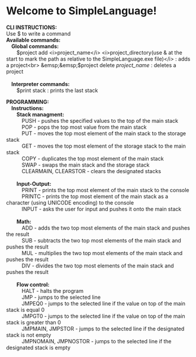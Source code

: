 <h1><b>Welcome to SimpleLanguage!</b></h1>

<b>CLI INSTRUCTIONS:</b><br>
Use $ to write a command<br>
<b>Available commands:</b><br>
&emsp;<b>Global commands:</b><br>
&emsp;&emsp;$project add <i>project_name</i> <i>project_directory(use & at the start to mark the path as relative to the SimpleLanguage.exe file)</i> : adds a project<br> 
&emsp;&emsp;$project delete <i>project_name</i> : deletes a project<br>
<br>
&emsp;<b>Interpreter commands:</b><br>
&emsp;&emsp;$print stack : prints the last stack<br>

<b>PROGRAMMING:</b><br>
&emsp;<b>Instructions:</b><br>
&emsp;&emsp;<b>Stack managment:</b><br>
&emsp;&emsp;&emsp;PUSH - pushes the specified values to the top of the main stack<br>
&emsp;&emsp;&emsp;POP - pops the top most value from the main stack<br>
&emsp;&emsp;&emsp;PUT - moves the top most element of the main stack to the storage stack<br>
&emsp;&emsp;&emsp;GET - moves the top most element of the storage stack to the main stack<br>
&emsp;&emsp;&emsp;COPY - duplicates the top most element of the main stack<br>
&emsp;&emsp;&emsp;SWAP - swaps the main stack and the storage stack<br>
&emsp;&emsp;&emsp;CLEARMAIN, CLEARSTOR - clears the designated stacks<br>
<br>
&emsp;&emsp;<b>Input-Output:</b><br>
&emsp;&emsp;&emsp;PRINT - prints the top most element of the main stack to the console<br>
&emsp;&emsp;&emsp;PRINTC - prints the top most element of the main stack as a character (using UNICODE encoding) to the console<br>
&emsp;&emsp;&emsp;INPUT - asks the user for input and pushes it onto the main stack<br>
<br>
&emsp;&emsp;<b>Math:</b><br>
&emsp;&emsp;&emsp;ADD - adds the two top most elements of the main stack and pushes the result<br>
&emsp;&emsp;&emsp;SUB - subtracts the two top most elements of the main stack and pushes the result<br>
&emsp;&emsp;&emsp;MUL - multiplies the two top most elements of the main stack and pushes the result<br>
&emsp;&emsp;&emsp;DIV - divides the two top most elements of the main stack and pushes the result<br>
<br>
&emsp;&emsp;<b>Flow control:</b><br>
&emsp;&emsp;&emsp;HALT - halts the program<br>
&emsp;&emsp;&emsp;JMP - jumps to the selected line<br>
&emsp;&emsp;&emsp;JMPEQ0 - jumps to the selected line if the value on top of the main stack is equal 0<br>
&emsp;&emsp;&emsp;JMPGT0 - jumps to the selected line if the value on top of the main stack is greater than 0<br>
&emsp;&emsp;&emsp;JMPMAIN, JMPSTOR - jumps to the selected line if the designated stack is not empty<br>
&emsp;&emsp;&emsp;JMPNOMAIN, JMPNOSTOR - jumps to the selected line if the designated stack is empty<br>
